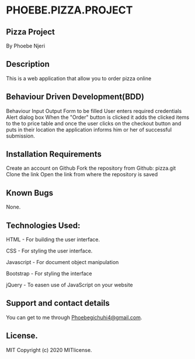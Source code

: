 # PHOEBE.PIZZA.PROJECT
## Pizza Project
By Phoebe Njeri

## Description
This is a web application that allow you to order pizza online

## Behaviour Driven Development(BDD)
Behaviour	Input	Output Form to be filled	User enters required credentials	Alert dialog box
When the "Order" button is clicked it adds the clicked items to the to price table and once the user clicks on the checkout button and puts in their location the application informs him or her of successful submission.

## Installation Requirements
Create an account on Github Fork the repository from Github:    pizza.git Clone the link Open the link from where the repository is saved

## Known Bugs

None.

## Technologies Used:
HTML - For building the user interface.

CSS - For styling the user interface.

Javascript - For document object manipulation

Bootstrap - For styling the interface

jQuery - To easen use of JavaScript on your website

## Support and contact details
You can get to me through Phoebegichuhi4@gmail.com.

## License.
MIT Copyright (c) 2020 MITlicense.
